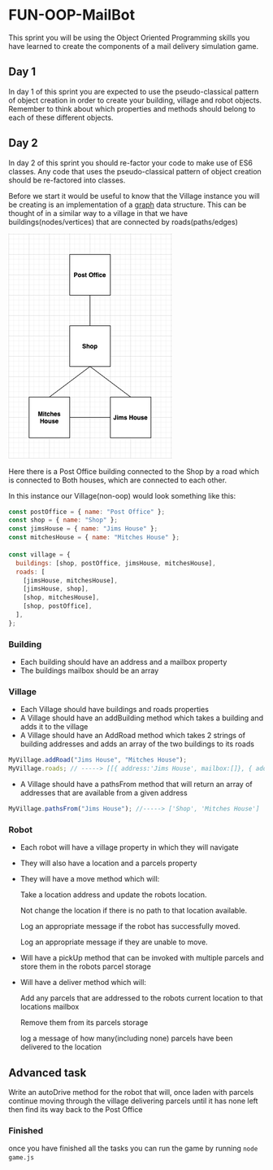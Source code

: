 # FUN-OOP-MailBot

This sprint you will be using the Object Oriented Programming skills you have learned to create the components of a mail delivery simulation game.

## Day 1

In day 1 of this sprint you are expected to use the pseudo-classical pattern of object creation in order to create your building, village and robot objects. Remember to think about which properties and methods should belong to each of these different objects.

## Day 2

In day 2 of this sprint you should re-factor your code to make use of ES6 classes. Any code that uses the pseudo-classical pattern of object creation should be re-factored into classes.

Before we start it would be useful to know that the Village instance you will be creating is an implementation of a [graph](https://www.tutorialspoint.com/data_structures_algorithms/graph_data_structure.htm) data structure.
This can be thought of in a similar way to a village in that we have buildings(nodes/vertices) that are connected by roads(paths/edges)

![Graph](./assets/graph.png)

Here there is a Post Office building connected to the Shop by a road which is connected to Both houses, which are connected to each other.

In this instance our Village(non-oop) would look something like this:

```js
const postOffice = { name: "Post Office" };
const shop = { name: "Shop" };
const jimsHouse = { name: "Jims House" };
const mitchesHouse = { name: "Mitches House" };

const village = {
  buildings: [shop, postOffice, jimsHouse, mitchesHouse],
  roads: [
    [jimsHouse, mitchesHouse],
    [jimsHouse, shop],
    [shop, mitchesHouse],
    [shop, postOffice],
  ],
};
```

### Building

- Each building should have an address and a mailbox property
- The buildings mailbox should be an array

### Village

- Each Village should have buildings and roads properties
- A Village should have an addBuilding method which takes a building and adds it to the village
- A Village should have an AddRoad method which takes 2 strings of building addresses and adds an array of the two buildings to its roads

```js
MyVillage.addRoad("Jims House", "Mitches House");
MyVillage.roads; // -----> [[{ address:'Jims House', mailbox:[]}, { address:'Mitches House', mailbox:[]}]]
```

- A Village should have a pathsFrom method that will return an array of addresses that are available from a given address

```js
MyVillage.pathsFrom("Jims House"); //-----> ['Shop', 'Mitches House']
```

### Robot

- Each robot will have a village property in which they will navigate
- They will also have a location and a parcels property
- They will have a move method which will:

  Take a location address and update the robots location.

  Not change the location if there is no path to that location available.

  Log an appropriate message if the robot has successfully moved.

  Log an appropriate message if they are unable to move.

- Will have a pickUp method that can be invoked with multiple parcels and store them in the robots parcel storage
- Will have a deliver method which will:

  Add any parcels that are addressed to the robots current location to that locations mailbox

  Remove them from its parcels storage

  log a message of how many(including none) parcels have been delivered to the location

## Advanced task

Write an autoDrive method for the robot that will, once laden with parcels continue moving through the village delivering parcels until it has none left then find its way back to the Post Office

### Finished

once you have finished all the tasks you can run the game by running `node game.js`
